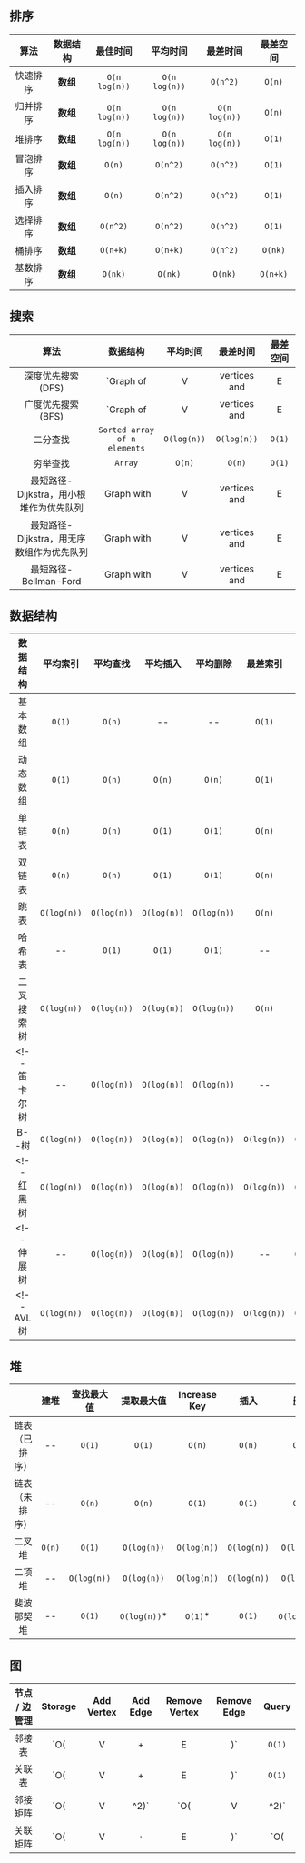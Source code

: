 ## 排序
算法 | 数据结构 | 最佳时间 | 平均时间 | 最差时间 | 最差空间
| :---: | :---: | :---: | :---: | :---: | :---: |
快速排序 | **数组** | `O(n log(n))` | `O(n log(n))` | ``O(n^2)`` | `O(n)`
归并排序 | **数组** | `O(n log(n))` | `O(n log(n))` | `O(n log(n))` | `O(n)`
堆排序 | **数组** | `O(n log(n))` | `O(n log(n))` | `O(n log(n))` | `O(1)`
冒泡排序 | **数组** | `O(n)` | `O(n^2)` | `O(n^2)` | `O(1)`
插入排序 | **数组** | `O(n)` | `O(n^2)` | `O(n^2)` | `O(1)`
选择排序 | **数组** | `O(n^2)` | `O(n^2)` | `O(n^2)` | `O(1)`
桶排序 | **数组** | `O(n+k)` | `O(n+k)` | `O(n^2)` | `O(nk)`
基数排序 | **数组** | `O(nk)` | `O(nk)` | `O(nk)` | `O(n+k)`

## 搜索
算法 | 数据结构 | 平均时间 | 最差时间 | 最差空间
| :---: | :---: | :---: |  :---: |  :---: | 
深度优先搜索 (DFS) | `Graph of |V| vertices and |E| edges` | -- | `O(|E| + |V|)` | `O(|V|)`
广度优先搜索 (BFS) | `Graph of |V| vertices and |E| edges` | -- | `O(|E| + |V|)` | `O(|V|)`
二分查找 | `Sorted array of n elements` | ``O(log(n))`` | ``O(log(n))`` | `O(1)`
穷举查找 | `Array` | `O(n)` | `O(n)` | `O(1)`
最短路径-Dijkstra，用小根堆作为优先队列 | `Graph with |V| vertices and |E| edges` | `O((|V| + |E|) log |V|)` | `O((|V| + |E|) log |V|)` | `O(|V|)`
最短路径-Dijkstra，用无序数组作为优先队列 | `Graph with |V| vertices and |E| edges` | `O(|V|^2)` | `O(|V|^2)` | `O(|V|)`
最短路径-Bellman-Ford | `Graph with |V| vertices and |E| edges` | `O(|V||E|)` | `O(|V||E|)` | `O(|V|)`

## 数据结构
数据结构 | 平均索引 | 平均查找 | 平均插入 | 平均删除 | 最差索引 | 最差查找 | 最差插入 | 最差删除 | 最差空间
| :---: | :---: | :---: | :---: | :---: | :---: | :---: | :---: | :---: | :---: | 
基本数组 | `O(1)` | `O(n)` | -- | -- | `O(1)` | `O(n)` | -- | -- | `O(n)`
动态数组 | `O(1)` | `O(n)` | `O(n)` | `O(n)` | `O(1)` | `O(n)` | `O(n)` | `O(n)` | `O(n)`
单链表 | `O(n)` | `O(n)` | `O(1)` | `O(1)` | `O(n)` | `O(n)` | `O(1)` | `O(1)` | `O(n)`
双链表 | `O(n)` | `O(n)` | `O(1)` | `O(1)` | `O(n)` | `O(n)` | `O(1)` | `O(1)` | `O(n)`
跳表 | ``O(log(n))`` | ``O(log(n))`` | ``O(log(n))`` | ``O(log(n))`` | `O(n)` | `O(n)` | `O(n)` | `O(n)` | `O(n log(n))`
哈希表 | -- | `O(1)` | `O(1)` | `O(1)` | -- | `O(n)` | `O(n)` | `O(n)` | `O(n)`
二叉搜索树 | ``O(log(n))`` | ``O(log(n))`` | ``O(log(n))`` | ``O(log(n))`` | `O(n)` | `O(n)` | `O(n)` | `O(n)` | `O(n)`
<!-- 笛卡尔树 | -- | ``O(log(n))`` | ``O(log(n))`` | ``O(log(n))`` | -- | `O(n)` | `O(n)` | `O(n)` | `O(n)`
B--树 | ``O(log(n))`` | ``O(log(n))`` | ``O(log(n))`` | ``O(log(n))`` | ``O(log(n))`` | ``O(log(n))`` | ``O(log(n))`` | ``O(log(n))`` | `O(n)` -->
<!-- 红黑树 | ``O(log(n))`` | ``O(log(n))`` | ``O(log(n))`` | ``O(log(n))`` | ``O(log(n))`` | ``O(log(n))`` | ``O(log(n))`` | ``O(log(n))`` | `O(n)` -->
<!-- 伸展树 | -- | ``O(log(n))`` | ``O(log(n))`` | ``O(log(n))`` | -- | ``O(log(n))`` | ``O(log(n))`` | ``O(log(n))`` | `O(n)` -->
<!-- AVL 树 | ``O(log(n))`` | ``O(log(n))`` | ``O(log(n))`` | ``O(log(n))`` | ``O(log(n))`` | ``O(log(n))`` | ``O(log(n))`` | ``O(log(n))`` | `O(n)` -->

## 堆
|  | 建堆 | 查找最大值 | 提取最大值 | Increase Key | 插入 | 删除 | 合并 |  
| :---: | :---: | :---: | :---: | :---: | :---: | :---: | :---: |
链表（已排序） | -- | `O(1)` | `O(1)` | `O(n)` | `O(n)` | `O(1)` | `O(m+n)`
链表（未排序） | -- | `O(n)` | `O(n)` | `O(1)` | `O(1)` | `O(1)` | `O(1)`
二叉堆 | `O(n)` | `O(1)` | `O(log(n))` | `O(log(n))` | `O(log(n))` | `O(log(n))` | `O(m+n)`
二项堆 | -- | `O(log(n))` | `O(log(n))` | `O(log(n))` | `O(log(n))` | `O(log(n))` | `O(log(n))`
斐波那契堆 | -- | `O(1)` | `O(log(n))`* | `O(1)`* | `O(1)` | `O(log(n))`* | `O(1)`

## 图
节点 / 边 管理 | Storage | Add Vertex | Add Edge | Remove Vertex | Remove Edge | Query
| :---: | :---: | :---: | :---: | :---: | :---: | :---: |
邻接表 | `O(|V|+|E|)` | `O(1)` | `O(1)` | `O(|V| + |E|)` | `O(|E|)` | `O(|V|)`
关联表 | `O(|V|+|E|)` | `O(1)` | `O(1)` | `O(|E|)` | `O(|E|)` | `O(|E|)`
邻接矩阵 | `O(|V|^2)` | `O(|V|^2)` | `O(1)` | `O(|V|^2)` | `O(1)` | `O(1)`
关联矩阵 | `O(|V| ⋅ |E|)` | `O(|V| ⋅ |E|)` | `O(|V| ⋅ |E|)` | `O(|V| ⋅ |E|)` | `O(|V| ⋅ |E|)` | `O(|E|)`
